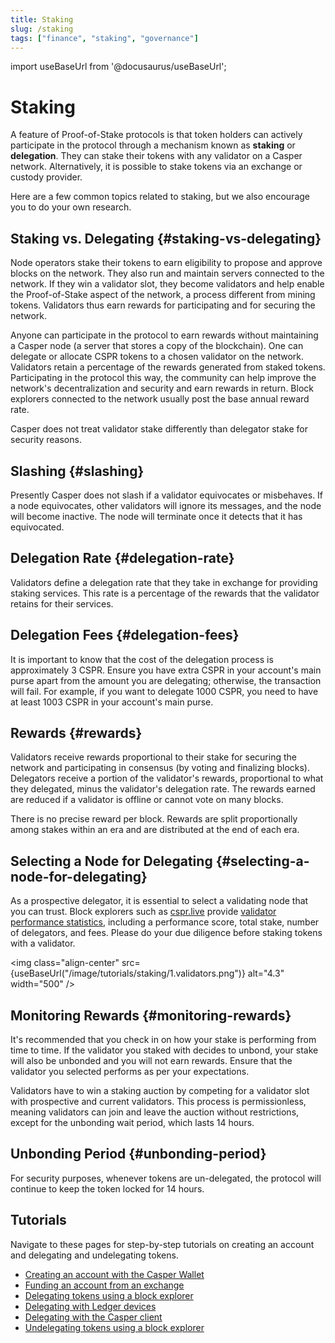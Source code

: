 ```yaml
---
title: Staking
slug: /staking
tags: ["finance", "staking", "governance"]
---
```


import useBaseUrl from '@docusaurus/useBaseUrl';

# Staking

A feature of Proof-of-Stake protocols is that token holders can actively participate in the protocol through a mechanism known as **staking** or **delegation**. They can stake their tokens with any validator on a Casper network. Alternatively, it is possible to stake tokens via an exchange or custody provider.

Here are a few common topics related to staking, but we also encourage you to do your own research.

## Staking vs. Delegating {#staking-vs-delegating}

Node operators stake their tokens to earn eligibility to propose and approve blocks on the network. They also run and maintain servers connected to the network. If they win a validator slot, they become validators and help enable the Proof-of-Stake aspect of the network, a process different from mining tokens. Validators thus earn rewards for participating and for securing the network.

Anyone can participate in the protocol to earn rewards without maintaining a Casper node (a server that stores a copy of the blockchain). One can delegate or allocate CSPR tokens to a chosen validator on the network. Validators retain a percentage of the rewards generated from staked tokens. Participating in the protocol this way, the community can help improve the network's decentralization and security and earn rewards in return. Block explorers connected to the network usually post the base annual reward rate.

Casper does not treat validator stake differently than delegator stake for security reasons.

## Slashing {#slashing}

Presently Casper does not slash if a validator equivocates or misbehaves. If a node equivocates, other validators will ignore its messages, and the node will become inactive. The node will terminate once it detects that it has equivocated. 

## Delegation Rate {#delegation-rate}

Validators define a delegation rate that they take in exchange for providing staking services. This rate is a percentage of the rewards that the validator retains for their services.

## Delegation Fees {#delegation-fees}

It is important to know that the cost of the delegation process is approximately 3 CSPR. Ensure you have extra CSPR in your account's main purse apart from the amount you are delegating; otherwise, the transaction will fail. For example, if you want to delegate 1000 CSPR, you need to have at least 1003 CSPR in your account's main purse.

## Rewards {#rewards}

Validators receive rewards proportional to their stake for securing the network and participating in consensus (by voting and finalizing blocks). Delegators receive a portion of the validator's rewards, proportional to what they delegated, minus the validator's delegation rate. The rewards earned are reduced if a validator is offline or cannot vote on many blocks. 

There is no precise reward per block. Rewards are split proportionally among stakes within an era and are distributed at the end of each era.

## Selecting a Node for Delegating {#selecting-a-node-for-delegating}

As a prospective delegator, it is essential to select a validating node that you can trust. Block explorers such as [cspr.live](https://cspr.live) provide [validator performance statistics](https://cspr.live/validators), including a performance score, total stake, number of delegators, and fees. Please do your due diligence before staking tokens with a validator.

<img class="align-center" src={useBaseUrl("/image/tutorials/staking/1.validators.png")} alt="4.3" width="500" />

## Monitoring Rewards {#monitoring-rewards}

It's recommended that you check in on how your stake is performing from time to time. If the validator you staked with decides to unbond, your stake will also be unbonded and you will not earn rewards. Ensure that the validator you selected performs as per your expectations.

Validators have to win a staking auction by competing for a validator slot with prospective and current validators. This process is permissionless, meaning validators can join and leave the auction without restrictions, except for the unbonding wait period, which lasts 14 hours.

## Unbonding Period {#unbonding-period}

For security purposes, whenever tokens are un-delegated, the protocol will continue to keep the token locked for 14 hours.

## Tutorials

Navigate to these pages for step-by-step tutorials on creating an account and delegating and undelegating tokens.

- [Creating an account with the Casper Wallet](https://www.casperwallet.io/)
- [Funding an account from an exchange](../../users/funding-from-exchanges.md)
- [Delegating tokens using a block explorer](../../users/csprlive/delegate-ui.md)
- [Delegating with Ledger devices](../../users/ledger/staking-ledger.md)
- [Delegating with the Casper client](../../developers/cli/delegate.md)
- [Undelegating tokens using a block explorer](../../users/csprlive/undelegate-ui.md)


